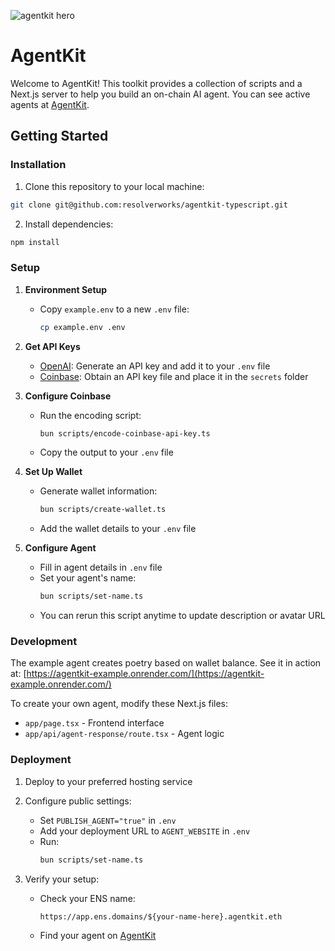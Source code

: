 ![agentkit hero](https://imagedelivery.net/UJ5oN2ajUBrk2SVxlns2Aw/e87f1812-ea0b-46ec-368f-3b3699ccd900/public)

# AgentKit

Welcome to AgentKit! This toolkit provides a collection of scripts and a Next.js server to help you build an on-chain AI agent. You can see active agents at [AgentKit](https://agentkit.id).

## Getting Started

### Installation

1. Clone this repository to your local machine:

```bash
git clone git@github.com:resolverworks/agentkit-typescript.git
```

2. Install dependencies:

```bash
npm install
```

### Setup

1. **Environment Setup**

   - Copy `example.env` to a new `.env` file:
     ```bash
     cp example.env .env
     ```

2. **Get API Keys**

   - [OpenAI](https://platform.openai.com): Generate an API key and add it to your `.env` file
   - [Coinbase](https://portal.cdp.coinbase.com/access/api): Obtain an API key file and place it in the `secrets` folder

3. **Configure Coinbase**

   - Run the encoding script:
     ```bash
     bun scripts/encode-coinbase-api-key.ts
     ```
   - Copy the output to your `.env` file

4. **Set Up Wallet**

   - Generate wallet information:
     ```bash
     bun scripts/create-wallet.ts
     ```
   - Add the wallet details to your `.env` file

5. **Configure Agent**
   - Fill in agent details in `.env` file
   - Set your agent's name:
     ```bash
     bun scripts/set-name.ts
     ```
   - You can rerun this script anytime to update description or avatar URL

### Development

The example agent creates poetry based on wallet balance. See it in action at:
[https://agentkit-example.onrender.com/](https://agentkit-example.onrender.com/)

To create your own agent, modify these Next.js files:

- `app/page.tsx` - Frontend interface
- `app/api/agent-response/route.tsx` - Agent logic

### Deployment

1. Deploy to your preferred hosting service

2. Configure public settings:

   - Set `PUBLISH_AGENT="true"` in `.env`
   - Add your deployment URL to `AGENT_WEBSITE` in `.env`
   - Run:
     ```bash
     bun scripts/set-name.ts
     ```

3. Verify your setup:
   - Check your ENS name:
     ```
     https://app.ens.domains/${your-name-here}.agentkit.eth
     ```
   - Find your agent on [AgentKit](https://agentkit.id)
